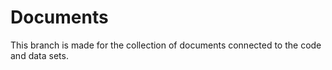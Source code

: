 # Documents
This branch is made for the collection of documents connected to the code and data sets.
